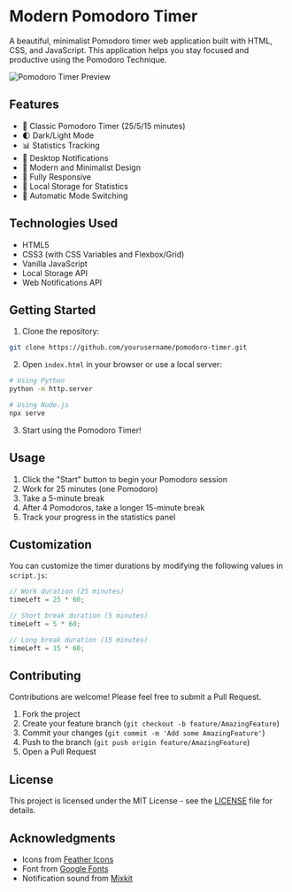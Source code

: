 # Modern Pomodoro Timer

A beautiful, minimalist Pomodoro timer web application built with HTML, CSS, and JavaScript. This application helps you stay focused and productive using the Pomodoro Technique.

![Pomodoro Timer Preview](preview.png)

## Features

- 🎯 Classic Pomodoro Timer (25/5/15 minutes)
- 🌓 Dark/Light Mode
- 📊 Statistics Tracking
- 🔔 Desktop Notifications
- 🎨 Modern and Minimalist Design
- 📱 Fully Responsive
- 💾 Local Storage for Statistics
- 🔄 Automatic Mode Switching

## Technologies Used

- HTML5
- CSS3 (with CSS Variables and Flexbox/Grid)
- Vanilla JavaScript
- Local Storage API
- Web Notifications API

## Getting Started

1. Clone the repository:
```bash
git clone https://github.com/yourusername/pomodoro-timer.git
```

2. Open `index.html` in your browser or use a local server:
```bash
# Using Python
python -m http.server

# Using Node.js
npx serve
```

3. Start using the Pomodoro Timer!

## Usage

1. Click the "Start" button to begin your Pomodoro session
2. Work for 25 minutes (one Pomodoro)
3. Take a 5-minute break
4. After 4 Pomodoros, take a longer 15-minute break
5. Track your progress in the statistics panel

## Customization

You can customize the timer durations by modifying the following values in `script.js`:

```javascript
// Work duration (25 minutes)
timeLeft = 25 * 60;

// Short break duration (5 minutes)
timeLeft = 5 * 60;

// Long break duration (15 minutes)
timeLeft = 15 * 60;
```

## Contributing

Contributions are welcome! Please feel free to submit a Pull Request.

1. Fork the project
2. Create your feature branch (`git checkout -b feature/AmazingFeature`)
3. Commit your changes (`git commit -m 'Add some AmazingFeature'`)
4. Push to the branch (`git push origin feature/AmazingFeature`)
5. Open a Pull Request

## License

This project is licensed under the MIT License - see the [LICENSE](LICENSE) file for details.

## Acknowledgments

- Icons from [Feather Icons](https://feathericons.com/)
- Font from [Google Fonts](https://fonts.google.com/)
- Notification sound from [Mixkit](https://mixkit.co/) 